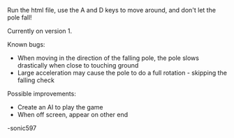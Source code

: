 Run the html file, use the A and D keys to move around, and don't let the pole fall!

Currently on version 1.

Known bugs:
- When moving in the direction of the falling pole, the pole slows drastically when close to touching ground
- Large acceleration may cause the pole to do a full rotation - skipping the falling check

Possible improvements:
- Create an AI to play the game
- When off screen, appear on other end

-sonic597


